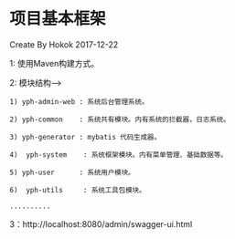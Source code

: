 # 项目基本框架
Create By Hokok 2017-12-22

1: 使用Maven构建方式。

2: 模块结构-->

    1) yph-admin-web : 系统后台管理系统。
    
    2) yph-common    : 系统共有模块。内有系统的拦截器，日志系统。
    
    3) yph-generator : mybatis 代码生成器。
    
    4)  yph-system    : 系统框架模块。内有菜单管理、基础数据等。
    
    5) yph-user      : 系统用户模块。
    
    6)  yph-utils     : 系统工具包模块。
    
    ..........
    
 3：http://localhost:8080/admin/swagger-ui.html
 
 
 
 
 
 










    


